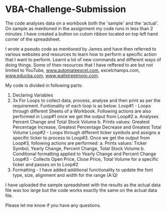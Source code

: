 # VBA-Challenge-Submission
The code analyses data on a workbook both the 'sample' and the 'actual'. On sample as mentioned in the assignment my code runs in less than 2 minutes. I have created a button on cutom ribbon located on top left hand corner of the spreadsheet.

I wrote a pseudo code as mentioned by James and have then referred to various websites and resources to learn how to perform a specific action that I want to perform. Learnt a lot of new commands and different ways of doing things. Some of then resources that I have reffered to are but not limited to YouTube, www.automateexcel.com, excelchamps.com, www.educba.com, www.wallstreetmojo.com.

My code is divided in following parts:

1. Declaring Variables
2. 3x For Loops to collect data, process, analyse and then print as per the requirement. Funtionality of each loop is as below:
    Loop#1 - Loops through different Sheets of a Workbook. 
             Following actions are also performed in Loop#1 once we get the output from Loop#2
             a. Analyses Percent Change and Total Stock Volume
             b. Prints values: Greatest Percentage Increase, Greatest Percentage Decrease and Greatest Total Volume
    Loop#2 - Loops through different ticker symbols and assigns a specific ticker to process to Loop#3. 
             Once we get the output from Loop#3, following actions are performed:
             a. Prints values: Ticker Symbol, Yearly Change, Percent Change, Total Stock Volume
             b. Conditional formatting applied to Yearly Change and Percent Change
    Loop#3 - Collects Open Price, Close Price, Total Volume for a specific ticker and passes on to Loop#2
3. Formatting - I have added additional functionality to update the font type, size, alignment and width for the range (A:Q)

I have uploaded the sample spreadsheet with the results as the actual data file was too large but the code works exactly the same on the actual data file.

Please let me know if you have any questions.
